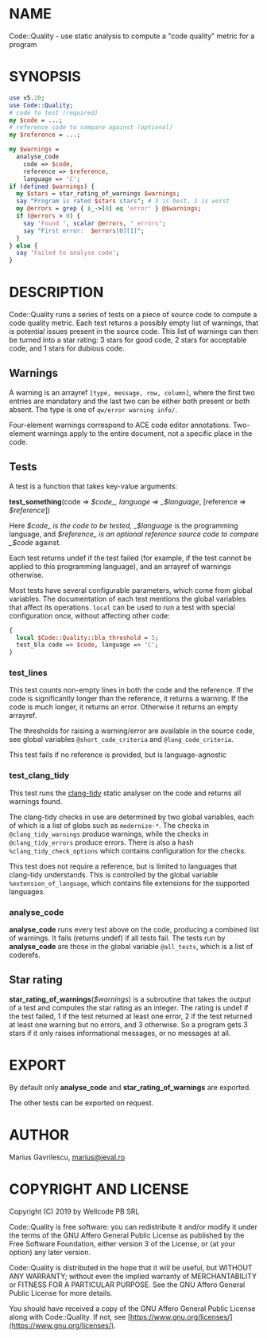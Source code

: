 # NAME

Code::Quality - use static analysis to compute a "code quality" metric for a program

# SYNOPSIS

```perl
use v5.20;
use Code::Quality;
# code to test (required)
my $code = ...;
# reference code to compare against (optional)
my $reference = ...;

my $warnings =
  analyse_code
    code => $code,
    reference => $reference,
    language => 'C';
if (defined $warnings) {
  my $stars = star_rating_of_warnings $warnings;
  say "Program is rated $stars stars"; # 3 is best, 1 is worst
  my @errors = grep { $_->[0] eq 'error' } @$warnings;
  if (@errors > 0) {
    say 'Found ', scalar @errors, ' errors';
    say "First error:  $errors[0][1]";
  }
} else {
  say 'Failed to analyse code';
}
```

# DESCRIPTION

Code::Quality runs a series of tests on a piece of source code to
compute a code quality metric. Each test returns a possibly empty list
of warnings, that is potential issues present in the source code. This
list of warnings can then be turned into a star rating: 3 stars for
good code, 2 stars for acceptable code, and 1 stars for dubious code.

## Warnings

A warning is an arrayref `[type, message, row, column]`, where
the first two entries are mandatory and the last two can be either
both present or both absent.
The type is one of `qw/error warning info/`.

Four-element warnings correspond to ACE code editor annotations.
Two-element warnings apply to the entire document, not a specific
place in the code.

## Tests

A test is a function that takes key-value arguments:

**test\_something**(code => _$code_, language => _$language_, \[reference => _$reference_\])

Here _$code_ is the code to be tested, _$language_ is the
programming language, and _$reference_ is an optional reference
source code to compare _$code_ against.

Each test returns undef if the test failed (for example, if the test
cannot be applied to this programming language), and an arrayref of
warnings otherwise.

Most tests have several configurable parameters, which come from
global variables. The documentation of each test mentions the global
variables that affect its operations. `local` can be used to run a
test with special configuration once, without affecting other code:

```perl
{
  local $Code::Quality::bla_threshold = 5;
  test_bla code => $code, language => 'C';
}
```

### test\_lines

This test counts non-empty lines in both the code and the reference.
If the code is significantly longer than the reference, it returns a warning.
If the code is much longer, it returns an error.
Otherwise it returns an empty arrayref.

The thresholds for raising a warning/error are available in the source
code, see global variables `@short_code_criteria` and
`@long_code_criteria`.

This test fails if no reference is provided, but is language-agnostic

### test\_clang\_tidy

This test runs the
[clang-tidy](https://clang.llvm.org/extra/clang-tidy/) static analyser
on the code and returns all warnings found.

The clang-tidy checks in use are determined by two global variables,
each of which is a list of globs such as `modernize-*`. The checks in
`@clang_tidy_warnings` produce warnings, while the checks in
`@clang_tidy_errors` produce errors. There is also a hash
`%clang_tidy_check_options` which contains configuration for the
checks.

This test does not require a reference, but is limited to languages
that clang-tidy understands. This is controlled by the global variable
`%extension_of_language`, which contains file extensions for the
supported languages.

### analyse\_code

**analyse\_code** runs every test above on the code, producing a
combined list of warnings. It fails (returns undef) if all tests fail.
The tests run by **analyse\_code** are those in the global variable
`@all_tests`, which is a list of coderefs.

## Star rating

**star\_rating\_of\_warnings**(_$warnings_) is a subroutine that takes
the output of a test and computes the star rating as an integer. The
rating is undef if the test failed, 1 if the test returned at least
one error, 2 if the test returned at least one warning but no errors,
and 3 otherwise. So a program gets 3 stars if it only raises
informational messages, or no messages at all.

# EXPORT

By default only **analyse\_code** and **star\_rating\_of\_warnings** are exported.

The other tests can be exported on request.

# AUTHOR

Marius Gavrilescu, <marius@ieval.ro>

# COPYRIGHT AND LICENSE

Copyright (C) 2019 by Wellcode PB SRL

Code::Quality is free software: you can redistribute it and/or modify
it under the terms of the GNU Affero General Public License as
published by the Free Software Foundation, either version 3 of the
License, or (at your option) any later version.

Code::Quality is distributed in the hope that it will be useful, but
WITHOUT ANY WARRANTY; without even the implied warranty of
MERCHANTABILITY or FITNESS FOR A PARTICULAR PURPOSE. See the GNU
Affero General Public License for more details.

You should have received a copy of the GNU Affero General Public
License along with Code::Quality. If not, see
[https://www.gnu.org/licenses/](https://www.gnu.org/licenses/).
